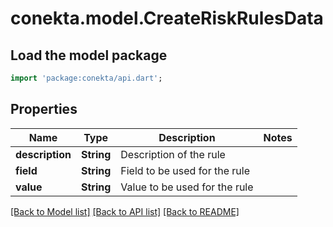 # conekta.model.CreateRiskRulesData

## Load the model package
```dart
import 'package:conekta/api.dart';
```

## Properties
Name | Type | Description | Notes
------------ | ------------- | ------------- | -------------
**description** | **String** | Description of the rule | 
**field** | **String** | Field to be used for the rule | 
**value** | **String** | Value to be used for the rule | 

[[Back to Model list]](../README.md#documentation-for-models) [[Back to API list]](../README.md#documentation-for-api-endpoints) [[Back to README]](../README.md)


